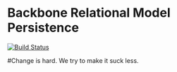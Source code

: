 Backbone Relational Model Persistence
=====================================
[![Build
Status](https://api.travis-ci.org/michaelorionmcmanus/backbone.relational-persistence.png)](https://travis-ci.org/michaelorionmcmanus/backbone.relational-persistence)

#Change is hard. We try to make it suck less.
